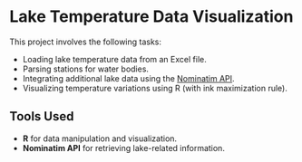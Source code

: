 # Lake Temperature Data Visualization

This project involves the following tasks:
- Loading lake temperature data from an Excel file.
- Parsing stations for water bodies.
- Integrating additional lake data using the [Nominatim API](https://nominatim.org/release-docs/develop/api/Search/).
- Visualizing temperature variations using R (with ink maximization rule).

## Tools Used
- **R** for data manipulation and visualization.
- **Nominatim API** for retrieving lake-related information.
